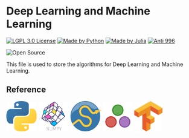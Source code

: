 # Deep Learning and Machine Learning

[![LGPL 3.0 License](https://github.com/ConAntares/Temples/blob/master/Attachments/LicenseLGPL3.0.svg)](https://www.gnu.org/licenses/lgpl-3.0)
[![Made by Python](https://github.com/ConAntares/Temples/blob/master/Attachments/MadebyPython.svg)](https://www.python.org/)
[![Made by Julia](https://github.com/ConAntares/Temples/blob/master/Attachments/MadebyJulia.svg)](https://julialang.org/)
[![Anti 996](https://github.com/ConAntares/Temples/blob/master/Attachments/LinkNPL.svg)](https://996.icu)

![Open Source](https://github.com/ConAntares/Temples/blob/master/Attachments/OpenSource.svg)

This file is used to store the algorithms for Deep Learning and Machine Learning.

## Reference

[<img src="https://github.com/ConAntares/Algorithms/blob/master/Approach/Logo/Python.png" height="80">](https://docs.python.org/3/)
[<img src="https://github.com/ConAntares/Algorithms/blob/master/Approach/Logo/Numpy.png" height="80">](https://docs.scipy.org/doc/numpy/)
[<img src="https://github.com/ConAntares/Algorithms/blob/master/Approach/Logo/Scipy.png" height="80">](https://docs.scipy.org/doc/scipy/)
[<img src="https://github.com/ConAntares/Algorithms/blob/master/Approach/Logo/Julia.png" height="80">](https://docs.julialang.org/en/v1/)
[<img src="https://github.com/ConAntares/Algorithms/blob/master/Approach/Logo/Tensorflow.png" height="80">](https://www.tensorflow.org/tutorials/)